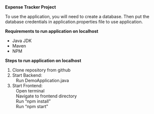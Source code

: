 **Expense Tracker Project**


To use the application, you will need to create a database. Then put the database credentials in application.properties file to use application.


**Requirements to run application on localhost**
  - Java JDK
  - Maven
  - NPM 

**Steps to run application on localhost**
  1. Clone repository from github
  2. Start Backend:\
     &nbsp;&nbsp;&nbsp;Run DemoApplication.java
  3. Start Frontend:\
     &nbsp;&nbsp;&nbsp;Open terminal\
     &nbsp;&nbsp;&nbsp;Navigate to frontend directory\
     &nbsp;&nbsp;&nbsp;Run “npm install”\
     &nbsp;&nbsp;&nbsp;Run “npm start”
        

